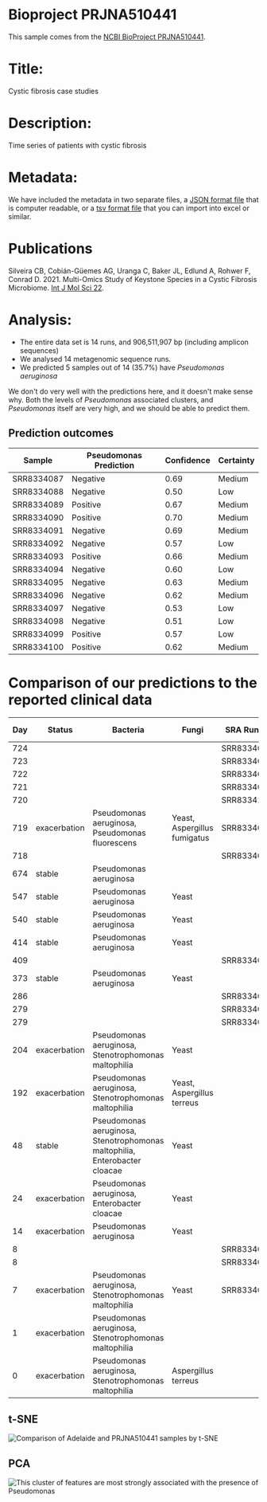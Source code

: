 # Bioproject PRJNA510441

This sample comes from the [NCBI BioProject PRJNA510441](https://www.ncbi.nlm.nih.gov/bioproject/?term=PRJNA510441).

# Title:
Cystic fibrosis case studies

# Description:
Time series of patients with cystic fibrosis


# Metadata:
We have included the metadata in two separate files, a [JSON format file](PRJNA510441.metadata.json.gz) that is computer readable, or a [tsv format file](PRJNA510441.metadata.tsv.gz) that you can import into excel or similar.

# Publications

Silveira CB, Cobián-Güemes AG, Uranga C, Baker JL, Edlund A, Rohwer F, Conrad D. 2021. Multi-Omics Study of Keystone Species in a Cystic Fibrosis Microbiome. [Int J Mol Sci 22](https://pubmed.ncbi.nlm.nih.gov/34769481/).
  
# Analysis:


- The entire data set is 14 runs, and 906,511,907 bp (including amplicon sequences)
- We analysed 14 metagenomic sequence runs.
- We predicted 5 samples out of 14 (35.7%) have _Pseudomonas aeruginosa_

We don't do very well with the predictions here, and it doesn't make sense why. Both the levels of _Pseudomonas_ associated clusters, and _Pseudomonas_ itself are very high, and we should be able to predict them.



## Prediction outcomes

Sample | Pseudomonas Prediction | Confidence | Certainty
 --- | --- | --- | ---
SRR8334087 | Negative | 0.69 | Medium
SRR8334088 | Negative | 0.50 | Low
SRR8334089 | Positive | 0.67 | Medium
SRR8334090 | Positive | 0.70 | Medium
SRR8334091 | Negative | 0.69 | Medium
SRR8334092 | Negative | 0.57 | Low
SRR8334093 | Positive | 0.66 | Medium
SRR8334094 | Negative | 0.60 | Low
SRR8334095 | Negative | 0.63 | Medium
SRR8334096 | Negative | 0.62 | Medium
SRR8334097 | Negative | 0.53 | Low
SRR8334098 | Negative | 0.51 | Low
SRR8334099 | Positive | 0.57 | Low
SRR8334100 | Positive | 0.62 | Medium

# Comparison of our predictions to the reported clinical data


Day | Status | Bacteria | Fungi | SRA Run ID | Original Sample ID | Our Predictions | Our Score | Our confidence
--- | --- | --- | --- | --- | --- | --- | --- | --- 
724 |  |  |  | SRR8334088 | CF01mgD724 | Negative | 0.5 | Low
723 |  |  |  | SRR8334087 | CF01mgD723 | Negative | 0.69 | Medium
722 |  |  |  | SRR8334090 | CF01mgD722 | Positive | 0.7 | Medium
721 |  |  |  | SRR8334089 | CF01mgD721 | Positive | 0.67 | Medium
720 |  |  |  | SRR8334100 | CF01mgD720 | Positive | 0.62 | Medium
719 | exacerbation | Pseudomonas aeruginosa, Pseudomonas fluorescens | Yeast, Aspergillus fumigatus | SRR8334099 | CF01mgD719 | Positive | 0.57 | Low
718 |  |  |  | SRR8334092 | CF01mgD718 | Negative | 0.57 | Low
674 | stable | Pseudomonas aeruginosa |  |  |  |  |  | 
547 | stable | Pseudomonas aeruginosa | Yeast |  |  |  |  | 
540 | stable | Pseudomonas aeruginosa | Yeast |  |  |  |  | 
414 | stable | Pseudomonas aeruginosa | Yeast |  |  |  |  | 
409 |  |  |  | SRR8334091 | CF01mgD409 | Negative | 0.69 | Medium
373 | stable | Pseudomonas aeruginosa | Yeast |  |  |  |  | 
286 |  |  |  | SRR8334094 | CF01mgD286 | Negative | 0.6 | Low
279 |  |  |  | SRR8334096 | CF01Dmt303 | Negative | 0.62 | Medium
279 |  |  |  | SRR8334095 | CF01mtD279 | Negative | 0.63 | Medium
204 | exacerbation | Pseudomonas aeruginosa, Stenotrophomonas maltophilia | Yeast |  |  |  |  | 
192 | exacerbation | Pseudomonas aeruginosa, Stenotrophomonas maltophilia | Yeast, Aspergillus terreus |  |  |  |  | 
48 | stable | Pseudomonas aeruginosa, Stenotrophomonas maltophilia, Enterobacter cloacae | Yeast |  |  |  |  | 
24 | exacerbation | Pseudomonas aeruginosa, Enterobacter cloacae | Yeast |  |  |  |  | 
14 | exacerbation | Pseudomonas aeruginosa | Yeast |  |  |  |  | 
8 |  |  |  | SRR8334098 | CF01mtD8 | Negative | 0.51 | Low
8 |  |  |  | SRR8334093 | CF01mgD8 | Positive | 0.66 | Medium
7 | exacerbation | Pseudomonas aeruginosa, Stenotrophomonas maltophilia | Yeast | SRR8334097 | CF01mtD7 | Negative | 0.53 | Low
1 | exacerbation | Pseudomonas aeruginosa, Stenotrophomonas maltophilia |  |  |  |  |  | 
0 | exacerbation | Pseudomonas aeruginosa, Stenotrophomonas maltophilia | Aspergillus terreus |  |  |  |  | 


## t-SNE
![Comparison of Adelaide and PRJNA510441 samples by t-SNE](img/PRJNA510441_Pseudomonas_tSNE.png 'Fig. t-SNE of all the analysed sequence data coloured by whether Pseudomonas is predicted')


## PCA
![This cluster of features are most strongly associated with the presence of Pseudomonas](img/PRJNA510441_Pseudomonas_PCA.png 'Fig. PCA of the cluster of features most strongly associated with Pseudomonas colonization in PRJNA510441')



